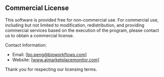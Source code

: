 ## Commercial License

This software is provided free for non-commercial use. For commercial use, including but not limited to modification, redistribution, and providing commercial services based on the execution of the program, please contact us to obtain a commercial license.

Contact Information:

- Email: [bo.peng@bioworkflows.com]
- Website: [www.aimarketplacemonitor.com]

Thank you for respecting our licensing terms.
